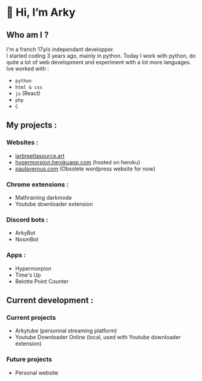 # 👋 Hi, I’m Arky

## Who am I ?
I'm a french 17y/o independant developper.\
I started coding 3 years ago, mainly in python. Today I work with python, do quite a lot of web development and experiment with a lot more languages.\
Ive worked with :
 - ```python```
 - ```html & css```
 - ```js``` (React)
 - ```php```
 - ```C```

## My projects :

### Websites :
 - [larbreetlasource.art](https://www.larbreetlasource.art/)
 - [hypermorpion.herokuapp.com](https://hypermorpion.herokuapp.com/) (hosted on heroku)
 - [paulaverous.com](https://www.paulaverous.com/) (Obsolete wordpress website for now)

### Chrome extensions :
 - Mathraining darkmode
 - Youtube downloader extension
 
### Discord bots :
 - ArkyBot
 - NosmBot 
 
### Apps :
 - Hypermorpion
 - Time's Up
 - Belotte Point Counter
 
## Current development :

### Current projects
 - Arkytube (personnal streaming platform)
 - Youtube Downloader Online (local, used with Youtube downloader extension)

### Future projects
 - Personal website

<!---
Arky-dev/Arky-dev is a ✨ special ✨ repository because its `README.md` (this file) appears on your GitHub profile.
You can click the Preview link to take a look at your changes.
--->
